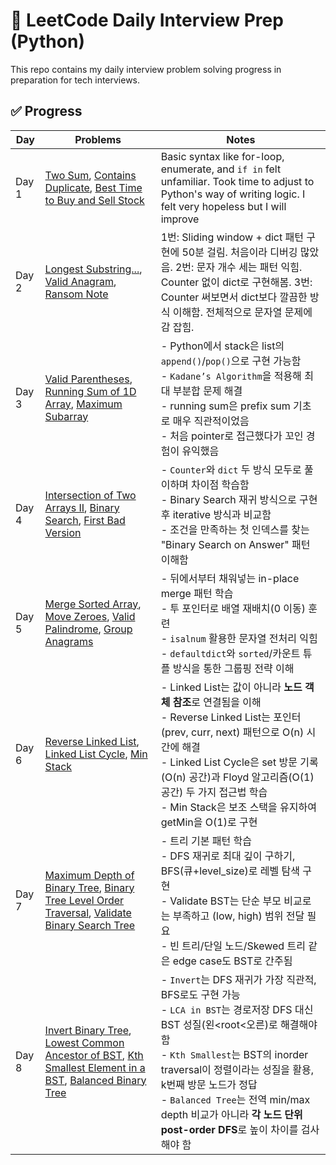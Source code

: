 # 🧠 LeetCode Daily Interview Prep (Python)

This repo contains my daily interview problem solving progress in preparation for tech interviews.

## ✅ Progress

| Day   | Problems                                                                                                                                                                                                                                                                         | Notes                                                                                                                                                                                                                                                                                                                                              |
| ----- | -------------------------------------------------------------------------------------------------------------------------------------------------------------------------------------------------------------------------------------------------------------------------------- | -------------------------------------------------------------------------------------------------------------------------------------------------------------------------------------------------------------------------------------------------------------------------------------------------------------------------------------------------- |
| Day 1 | [Two Sum](./day1/001-two-sum.py), [Contains Duplicate](./day1/217-contains-duplicate.py), [Best Time to Buy and Sell Stock](./day1/121-best-time-to-buy-and-sell-stock.py)                                                                                                       | Basic syntax like for-loop, enumerate, and `if in` felt unfamiliar. Took time to adjust to Python's way of writing logic. I felt very hopeless but I will improve                                                                                                                                                                                  |
| Day 2 | [Longest Substring...](./day2/003-longest-substring-without-repeating-characters.py), [Valid Anagram](./day2/242-valid-anagram.py), [Ransom Note](./day2/383-ransom-note.py)                                                                                                     | 1번: Sliding window + dict 패턴 구현에 50분 걸림. 처음이라 디버깅 많았음. 2번: 문자 개수 세는 패턴 익힘. Counter 없이 dict로 구현해봄. 3번: Counter 써보면서 dict보다 깔끔한 방식 이해함. 전체적으로 문자열 문제에 감 잡힘.                                                                                                                        |
| Day 3 | [Valid Parentheses](./day3/020-valid-parentheses.py), [Running Sum of 1D Array](./day3/1480-running-sum-of-1d-array.py), [Maximum Subarray](./day3/053-maximum-subarray.py)                                                                                                      | - Python에서 stack은 list의 `append()`/`pop()`으로 구현 가능함<br>- `Kadane’s Algorithm`을 적용해 최대 부분합 문제 해결<br>- running sum은 prefix sum 기초로 매우 직관적이었음<br>- 처음 pointer로 접근했다가 꼬인 경험이 유익했음                                                                                                                 |
| Day 4 | [Intersection of Two Arrays II](./day4/350-intersection-of-two-arrays-ii.py), [Binary Search](./day4/704-binary-search.py), [First Bad Version](./day4/278-first-bad-version.py)                                                                                                 | - `Counter`와 `dict` 두 방식 모두로 풀이하며 차이점 학습함<br>- Binary Search 재귀 방식으로 구현 후 iterative 방식과 비교함<br>- 조건을 만족하는 첫 인덱스를 찾는 "Binary Search on Answer" 패턴 이해함                                                                                                                                            |
| Day 5 | [Merge Sorted Array](./day5/088-merge-sorted-array.py), [Move Zeroes](./day5/283-move-zeroes.py), [Valid Palindrome](./day5/125-valid-palindrome.py), [Group Anagrams](./day5/049-group-anagrams.py)                                                                             | - 뒤에서부터 채워넣는 in-place merge 패턴 학습<br>- 투 포인터로 배열 재배치(0 이동) 훈련<br>- `isalnum` 활용한 문자열 전처리 익힘<br>- `defaultdict`와 `sorted`/카운트 튜플 방식을 통한 그룹핑 전략 이해                                                                                                                                           |
| Day 6 | [Reverse Linked List](./day6/206-reverse-linked-list.py), [Linked List Cycle](./day6/141-linked-list-cycle.py), [Min Stack](./day6/155-min-stack.py)                                                                                                                             | - Linked List는 값이 아니라 **노드 객체 참조**로 연결됨을 이해<br>- Reverse Linked List는 포인터(prev, curr, next) 패턴으로 O(n) 시간에 해결<br>- Linked List Cycle은 set 방문 기록(O(n) 공간)과 Floyd 알고리즘(O(1) 공간) 두 가지 접근법 학습<br>- Min Stack은 보조 스택을 유지하여 getMin을 O(1)로 구현                                          |
| Day 7 | [Maximum Depth of Binary Tree](./day7/104-maximum-depth-of-binary-tree.py), [Binary Tree Level Order Traversal](./day7/102-binary-tree-level-order-traversal.py), [Validate Binary Search Tree](./day7/098-validate-binary-search-tree.py)                                       | - 트리 기본 패턴 학습<br>- DFS 재귀로 최대 깊이 구하기, BFS(큐+level_size)로 레벨 탐색 구현<br>- Validate BST는 단순 부모 비교로는 부족하고 (low, high) 범위 전달 필요<br>- 빈 트리/단일 노드/Skewed 트리 같은 edge case도 BST로 간주됨                                                                                                            |
| Day 8 | [Invert Binary Tree](./day8/226-invert-binary-tree.py), [Lowest Common Ancestor of BST](./day8/235-lowest-common-ancestor-of-a-bst.py), [Kth Smallest Element in a BST](./day8/230-kth-smallest-element-in-a-bst.py), [Balanced Binary Tree](./day8/110-balanced-binary-tree.py) | - `Invert`는 DFS 재귀가 가장 직관적, BFS로도 구현 가능<br>- `LCA in BST`는 경로저장 DFS 대신 BST 성질(왼<root<오른)로 해결해야 함<br>- `Kth Smallest`는 BST의 inorder traversal이 정렬이라는 성질을 활용, k번째 방문 노드가 정답<br>- `Balanced Tree`는 전역 min/max depth 비교가 아니라 **각 노드 단위 post-order DFS**로 높이 차이를 검사해야 함 |
